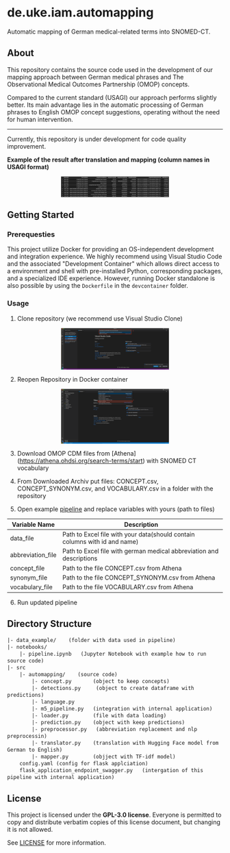 # de.uke.iam.automapping
Automatic mapping of German medical-related terms into SNOMED-CT.

## About

This repository contains the source code used in the development of our mapping approach between German medical phrases and The Observational Medical Outcomes Partnership (OMOP) concepts. 

Compared to the current standard (USAGI) our approach performs slightly better. Its main advantage lies in the automatic processing of German phrases to English OMOP concept suggestions, operating without the need for human intervention.  

-------
Currently, this repository is under development for code quality improvement.

**Example of the result after translation and mapping (column names in USAGI format)**

<div align="left">
<p align="center">
<a href="https://github.com/UKEIAM/de.uke.iam.automapping/">
<img align="center" width=50% src="./result.png"></img>
</a>
</p>
</div>


## Getting Started

### Prerequesties
This project utilize Docker for providing an OS-independent development and integration experience. We highly recommend using Visual Studio Code and the associated "Development Container" which allows direct access to a environment and shell with pre-installed Python, corresponding packages, and a specialized IDE experience. However, running Docker standalone is also possible by using the `Dockerfile` in the `devcontainer` folder. 

### Usage
1. Clone repository (we recommend use Visual Studio Clone)

<div align="left">
<p align="center">
<a href="https://github.com/UKEIAM/de.uke.iam.automapping/">
<img align="center" width=50% src="./clone.png"></img>
</a>
</p>
</div>

2. Reopen Repository in Docker container
<div align="left">
<p align="center">
<a href="https://github.com/UKEIAM/de.uke.iam.automapping/">
<img align="center" width=50% src="./docker.png"></img>
</a>
</p>
</div>

3. Download OMOP CDM files from [Athena] (https://athena.ohdsi.org/search-terms/start) with SNOMED CT vocabulary

4. From Downloaded Archiv put files: CONCEPT.csv, CONCEPT_SYNONYM.csv, and VOCABULARY.csv in a folder with the repository

5. Open example [pipeline](/workspaces/de.uke.iam.automapping/notebooks/pipeline.ipynb) and replace variables with yours (path to files)

| Variable Name              | Description                                                                | 
| -------------------------- | ---------------------------------------------------------------------------| 
| data_file                  | Path to Excel file with your data(should contain columns with id and name) | 
| abbreviation_file          | Path to Excel file with german medical abbreviation and descriptions       |
| concept_file               | Path to the file CONCEPT.csv from Athena                                   |
| synonym_file               | Path to the file CONCEPT_SYNONYM.csv from Athena                           |
| vocabulary_file            | Path to the file VOCABULARY.csv from Athena                                |

6. Run updated pipeline

## Directory Structure

```
|- data_example/    (folder with data used in pipeline)
|- notebooks/
    |- pipeline.ipynb   (Jupyter Notebook with example how to run source code)
|- src
    |- automapping/    (source code)
        |- concept.py       (object to keep concepts)
        |- detections.py     (object to create dataframe with predictions)
        |- language.py
        |- m5_pipeline.py   (integration with internal application)
        |- loader.py        (file with data loading)
        |- prediction.py    (object with keep predictions)
        |- preprocessor.py   (abbreviation replacement and nlp preprocessin)
        |- translator.py    (translation with Hugging Face model from German to English)
        |- mapper.py        (objject with TF-idf model)
    config.yaml (config for flask applciation)
    flask_application_endpoint_swagger.py   (intergation of this pipeline with internal application)
```

## License 

This project is licensed under the **GPL-3.0 license**.  Everyone is permitted to copy and distribute verbatim copies of this license document, but changing it is not allowed.

See [LICENSE](/workspaces/de.uke.iam.automapping/LICENSE) for more information.